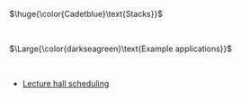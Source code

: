 $\huge{\color{Cadetblue}\text{Stacks}}$

<br/>

$\Large{\color{darkseagreen}\text{Example applications}}$

<br/>

- [Lecture hall scheduling](../../algorithms/greedy/lct-hall-scheduling/lhs-3.c)
